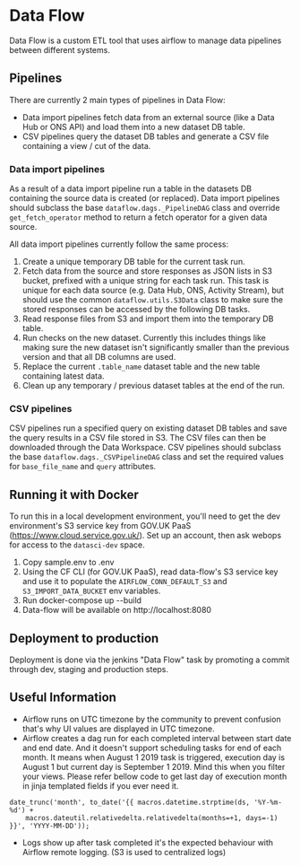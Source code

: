 # Data Flow

Data Flow is a custom ETL tool that uses airflow to manage data pipelines between different systems.


## Pipelines

There are currently 2 main types of pipelines in Data Flow:

* Data import pipelines fetch data from an external source (like a Data Hub or ONS API) and load them into a new dataset DB table.
* CSV pipelines query the dataset DB tables and generate a CSV file containing a view / cut of the data.

### Data import pipelines

As a result of a data import pipeline run a table in the datasets DB containing the source data is created (or replaced).
Data import pipelines should subclass the base `dataflow.dags._PipelineDAG` class and override `get_fetch_operator` method to return a fetch operator for a given data source.

All data import pipelines currently follow the same process:

1. Create a unique temporary DB table for the current task run.
2. Fetch data from the source and store responses as JSON lists in S3 bucket, prefixed with a unique string for each task run. This task is unique for each data source (e.g. Data Hub, ONS, Activity Stream), but should use the common `dataflow.utils.S3Data` class to make sure the stored responses can be accessed by the following DB tasks.
3. Read response files from S3 and import them into the temporary DB table.
4. Run checks on the new dataset. Currently this includes things like making sure the new dataset isn't significantly smaller than the previous version and that all DB columns are used.
5. Replace the current `.table_name` dataset table and the new table containing latest data.
6. Clean up any temporary / previous dataset tables at the end of the run.

### CSV pipelines

CSV pipelines run a specified query on existing dataset DB tables and save the query results in a CSV file stored in S3. The CSV files can then be downloaded through the Data Workspace.
CSV pipelines should subclass the base `dataflow.dags._CSVPipelineDAG` class and set the required values for `base_file_name` and `query` attributes.


## Running it with Docker

To run this in a local development environment, you'll need to get the dev environment's S3 service key from GOV.UK PaaS (https://www.cloud.service.gov.uk/). Set up an account, then ask webops for access to the `datasci-dev` space.

1. Copy sample.env to .env
2. Using the CF CLI (for GOV.UK PaaS), read data-flow's S3 service key and use it to populate the `AIRFLOW_CONN_DEFAULT_S3` and `S3_IMPORT_DATA_BUCKET`  env variables.
2. Run docker-compose up --build
3. Data-flow will be available on http://localhost:8080


## Deployment to production

Deployment is done via the jenkins "Data Flow" task by promoting a commit through dev, staging and production steps.


## Useful Information

- Airflow runs on UTC timezone by the community to prevent confusion that's why UI values are displayed in UTC timezone.
- Airflow creates a dag run for each completed interval between start date and end date. And it doesn't support scheduling tasks for end of each month. It means when August 1 2019 task is triggered, execution day is August 1 but current day is September 1 2019. Mind this when you filter your views. Please refer bellow code to get last day of execution month in jinja templated fields if you ever need it.
```
date_trunc('month', to_date('{{ macros.datetime.strptime(ds, '%Y-%m-%d') +
	macros.dateutil.relativedelta.relativedelta(months=+1, days=-1) }}', 'YYYY-MM-DD'));
```
- Logs show up after task completed it's the expected behaviour with Airflow remote logging. (S3 is used to centralized logs)
